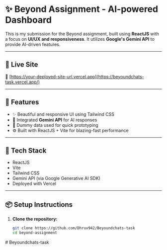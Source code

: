 # ✨ Beyond Assignment - AI-powered Dashboard

This is my submission for the Beyond assignment, built using **ReactJS** with a focus on **UI/UX and responsiveness**. It utilizes **Google's Gemini API** to provide AI-driven features.

---

## 🚀 Live Site

🔗 [https://your-deployed-site-url.vercel.app](https://beyoundchats-task.vercel.app/)

---

## 🧠 Features

- ✨ Beautiful and responsive UI using Tailwind CSS
- 🤖 Integrated **Gemini API** for AI responses
- 🔄 Dummy data used for quick prototyping
- ⚙️ Built with ReactJS + Vite for blazing-fast performance

---

## 🔧 Tech Stack

- ReactJS
- Vite
- Tailwind CSS
- Gemini API (via Google Generative AI SDK)
- Deployed with Vercel

---

## 📦 Setup Instructions

1. **Clone the repository:**
   ```bash
   git clone https://github.com/Dhruv942/Beyoundchats-task
   cd beyond-assignment
﻿# Beyoundchats-task
